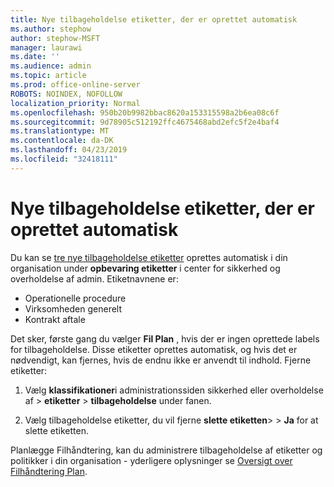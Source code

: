 ```yaml
---
title: Nye tilbageholdelse etiketter, der er oprettet automatisk
ms.author: stephow
author: stephow-MSFT
manager: laurawi
ms.date: ''
ms.audience: admin
ms.topic: article
ms.prod: office-online-server
ROBOTS: NOINDEX, NOFOLLOW
localization_priority: Normal
ms.openlocfilehash: 950b20b9982bbac8620a153315598a2b6ea08c6f
ms.sourcegitcommit: 9d78905c512192ffc4675468abd2efc5f2e4baf4
ms.translationtype: MT
ms.contentlocale: da-DK
ms.lasthandoff: 04/23/2019
ms.locfileid: "32418111"
---
```

# <a name="new-retention-labels-created-automatically"></a>Nye tilbageholdelse etiketter, der er oprettet automatisk

Du kan se [tre nye tilbageholdelse etiketter](https://docs.microsoft.com/en-us/office365/securitycompliance/file-plan-manager#default-retention-labels-and-label-policy) oprettes automatisk i din organisation under **opbevaring etiketter** i center for sikkerhed og overholdelse af admin. Etiketnavnene er:

- Operationelle procedure
- Virksomheden generelt
- Kontrakt aftale

Det sker, første gang du vælger **Fil Plan** , hvis der er ingen oprettede labels for tilbageholdelse. Disse etiketter oprettes automatisk, og hvis det er nødvendigt, kan fjernes, hvis de endnu ikke er anvendt til indhold. Fjerne etiketter:

1. Vælg **klassifikationer**i administrationssiden sikkerhed eller overholdelse af > **etiketter** > **tilbageholdelse** under fanen.

1. Vælg tilbageholdelse etiketter, du vil fjerne **slette etiketten**> > **Ja** for at slette etiketten.

Planlægge Filhåndtering, kan du administrere tilbageholdelse af etiketter og politikker i din organisation - yderligere oplysninger se [Oversigt over Filhåndtering Plan](https://docs.microsoft.com/en-us/office365/securitycompliance/file-plan-manager).